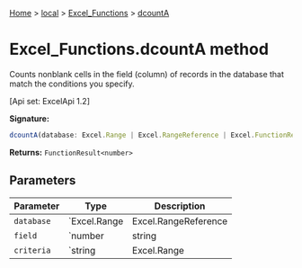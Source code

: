 [Home](./index) &gt; [local](local.md) &gt; [Excel\_Functions](local.excel_functions.md) &gt; [dcountA](local.excel_functions.dcounta.md)

# Excel\_Functions.dcountA method

Counts nonblank cells in the field (column) of records in the database that match the conditions you specify. 

 \[Api set: ExcelApi 1.2\]

**Signature:**
```javascript
dcountA(database: Excel.Range | Excel.RangeReference | Excel.FunctionResult<any>, field: number | string | Excel.Range | Excel.RangeReference | Excel.FunctionResult<any>, criteria: string | Excel.Range | Excel.RangeReference | Excel.FunctionResult<any>): FunctionResult<number>;
```
**Returns:** `FunctionResult<number>`

## Parameters

|  Parameter | Type | Description |
|  --- | --- | --- |
|  `database` | `Excel.Range | Excel.RangeReference | Excel.FunctionResult<any>` |  |
|  `field` | `number | string | Excel.Range | Excel.RangeReference | Excel.FunctionResult<any>` |  |
|  `criteria` | `string | Excel.Range | Excel.RangeReference | Excel.FunctionResult<any>` |  |

